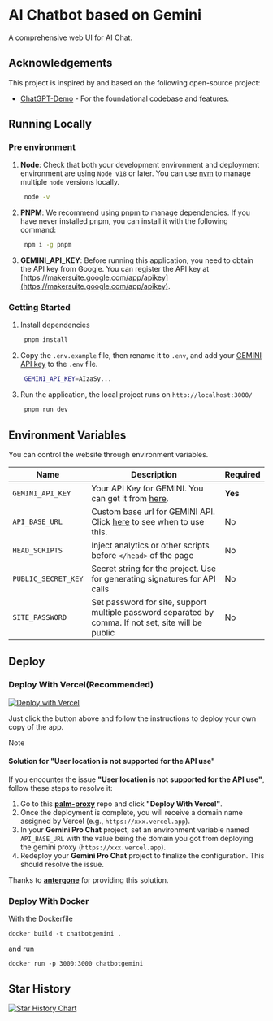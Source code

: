 # AI Chatbot based on Gemini

A comprehensive web UI for AI Chat.

## Acknowledgements

This project is inspired by and based on the following open-source project:

- [ChatGPT-Demo](https://github.com/anse-app/chatgpt-demo) - For the foundational codebase and features.


## Running Locally

### Pre environment
1. **Node**: Check that both your development environment and deployment environment are using `Node v18` or later. You can use [nvm](https://github.com/nvm-sh/nvm) to manage multiple `node` versions locally.

   ```bash
    node -v
   ```

2. **PNPM**: We recommend using [pnpm](https://pnpm.io/) to manage dependencies. If you have never installed pnpm, you can install it with the following command:

   ```bash
    npm i -g pnpm
   ```

3. **GEMINI_API_KEY**: Before running this application, you need to obtain the API key from Google. You can register the API key at [https://makersuite.google.com/app/apikey](https://makersuite.google.com/app/apikey).

### Getting Started

1. Install dependencies

   ```bash
    pnpm install
   ```

2. Copy the `.env.example` file, then rename it to `.env`, and add your [GEMINI API key](https://makersuite.google.com/app/apikey) to the `.env` file.

   ```bash
    GEMINI_API_KEY=AIzaSy...
   ```

3. Run the application, the local project runs on `http://localhost:3000/`

   ```bash
    pnpm run dev
   ```

## Environment Variables

You can control the website through environment variables.

| Name | Description | Required |
| --- | --- | --- |
| `GEMINI_API_KEY` | Your API Key for GEMINI. You can get it from [here](https://makersuite.google.com/app/apikey).| **Yes** |
| `API_BASE_URL` | Custom base url for GEMINI API. Click [here](https://github.com/next-drought/GeminiProChat?tab=readme-ov-file#solution-for-user-location-is-not-supported-for-the-api-use) to see when to use this. | No |
| `HEAD_SCRIPTS` | Inject analytics or other scripts before `</head>` of the page | No |
| `PUBLIC_SECRET_KEY` | Secret string for the project. Use for generating signatures for API calls | No |
| `SITE_PASSWORD` | Set password for site, support multiple password separated by comma. If not set, site will be public | No |

## Deploy

### Deploy With Vercel(Recommended)

[![Deploy with Vercel](https://vercel.com/button)](https://vercel.com/new/clone?repository-url=https://github.com/next-drought/GeminiProChat&env=GEMINI_API_KEY&envDescription=Google%20API%20Key%20for%20GeminiProChat&envLink=https://makersuite.google.com/app/apikey)

Just click the button above and follow the instructions to deploy your own copy of the app.

> [!NOTE]
> #### Solution for "User location is not supported for the API use"
> If you encounter the issue **"User location is not supported for the API use"**, follow these steps to resolve it:
>
> 1. Go to this [**palm-proxy**](https://github.com/antergone/palm-proxy) repo and click **"Deploy With Vercel"**.
> 2. Once the deployment is complete, you will receive a domain name assigned by Vercel (e.g., `https://xxx.vercel.app`).
> 3. In your **Gemini Pro Chat** project, set an environment variable named `API_BASE_URL` with the value being the domain you got from deploying the gemini proxy (`https://xxx.vercel.app`).
> 4. Redeploy your **Gemini Pro Chat** project to finalize the configuration. This should resolve the issue.
>
> Thanks to [**antergone**](https://github.com/antergone/palm-proxy) for providing this solution.

### Deploy With Docker

With the Dockerfile

```
docker build -t chatbotgemini .
```

and run 
```
docker run -p 3000:3000 chatbotgemini
```

## Star History

[![Star History Chart](https://api.star-history.com/svg?repos=next-drought/geminiprochat&type=Timeline)](https://star-history.com/#babaohuang/geminiprochat&Timeline)